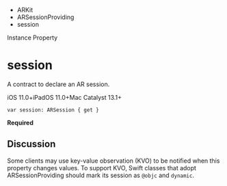

- ARKit
- ARSessionProviding
-  session 

Instance Property

# session

A contract to declare an AR session.

iOS 11.0+iPadOS 11.0+Mac Catalyst 13.1+

``` source
var session: ARSession { get }
```

**Required**

## Discussion

Some clients may use key-value observation (KVO) to be notified when this property changes values. To support KVO, Swift classes that adopt ARSessionProviding should mark its session as `@objc` and `dynamic`.

